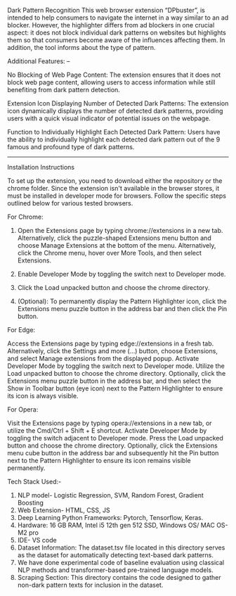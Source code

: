Dark Pattern Recognition
This web browser extension “DPbuster”, is intended to help consumers to navigate the internet in a way similar to an ad blocker. However, the highlighter differs from ad blockers in one crucial aspect: it does not block individual dark patterns on websites but highlights them so that consumers become aware of the influences affecting them. In addition, the tool informs about the type of pattern.

Additional Features: –

No Blocking of Web Page Content: The extension ensures that it does not block web page content, allowing users to access information while still benefiting from dark pattern detection.

Extension Icon Displaying Number of Detected Dark Patterns: The extension icon dynamically displays the number of detected dark patterns, providing users with a quick visual indicator of potential issues on the webpage.

Function to Individually Highlight Each Detected Dark Pattern: Users have the ability to individually highlight each detected dark pattern out of the 9 famous and profound type of dark patterns.

---

Installation Instructions

To set up the extension, you need to download either the repository or the chrome folder. Since the extension isn't available in the browser stores, it must be installed in developer mode for browsers. Follow the specific steps outlined below for various tested browsers.

For Chrome:

1. Open the Extensions page by typing chrome://extensions in a new tab.
   Alternatively, click the puzzle-shaped Extensions menu button and choose Manage Extensions at the bottom of the menu.
   Alternatively, click the Chrome menu, hover over More Tools, and then select Extensions.

2. Enable Developer Mode by toggling the switch next to Developer mode.

3. Click the Load unpacked button and choose the chrome directory.

4. (Optional): To permanently display the Pattern Highlighter icon, click the Extensions menu puzzle button in the address bar and then click the Pin button.

For Edge:

Access the Extensions page by typing edge://extensions in a fresh tab. Alternatively, click the Settings and more (...) button, choose Extensions, and select Manage extensions from the displayed popup. Activate Developer Mode by toggling the switch next to Developer mode. Utilize the Load unpacked button to choose the chrome directory. Optionally, click the Extensions menu puzzle button in the address bar, and then select the Show in Toolbar button (eye icon) next to the Pattern Highlighter to ensure its icon is always visible.

For Opera:

Visit the Extensions page by typing opera://extensions in a new tab, or utilize the Cmd/Ctrl + Shift + E shortcut. Activate Developer Mode by toggling the switch adjacent to Developer mode. Press the Load unpacked button and choose the chrome directory. Optionally, click the Extensions menu cube button in the address bar and subsequently hit the Pin button next to the Pattern Highlighter to ensure its icon remains visible permanently.

Tech Stack Used:-

1. NLP model- Logistic Regression, SVM, Random Forest, Gradient Boosting
2. Web Extension- HTML, CSS, JS
3. Deep Learning Python Frameworks: Pytorch, Tensorflow, Keras.
4. Hardware: 16 GB RAM, Intel i5 12th gen 512 SSD, Windows OS/ MAC OS- M2 pro
5. IDE- VS code
6. Dataset Information: The dataset.tsv file located in this directory serves as the dataset for automatically detecting text-based dark patterns.
7. We have done experimental code of baseline evaluation using classical NLP methods and transformer-based pre-trained language models.
8. Scraping Section: This directory contains the code designed to gather non-dark pattern texts for inclusion in the dataset.
